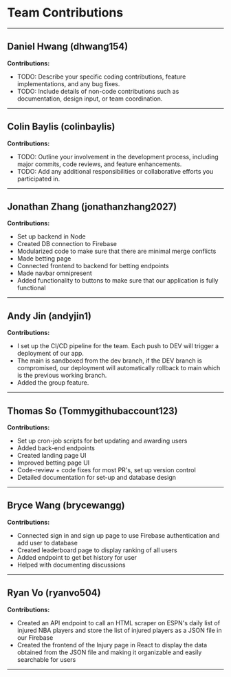 # Team Contributions

---

## Daniel Hwang (dhwang154)
**Contributions:**  
- TODO: Describe your specific coding contributions, feature implementations, and any bug fixes.  
- TODO: Include details of non-code contributions such as documentation, design input, or team coordination.

---

## Colin Baylis (colinbaylis)
**Contributions:**  
- TODO: Outline your involvement in the development process, including major commits, code reviews, and feature enhancements.  
- TODO: Add any additional responsibilities or collaborative efforts you participated in.

---

## Jonathan Zhang (jonathanzhang2027)
**Contributions:**  
- Set up backend in Node
- Created DB connection to Firebase
-  Modularized code to make sure that there are minimal merge conflicts
-  Made betting page
-  Connected frontend to backend for betting endpoints
-  Made navbar omnipresent
-  Added functionality to buttons to make sure that our application is fully functional

---

## Andy Jin (andyjin1) 
**Contributions:**  
- I set up the CI/CD pipeline for the team. Each push to DEV will trigger a deployment of our app.
- The main is sandboxed from the dev branch, if the DEV branch is compromised, our deployment will automatically rollback to main which is the previous working branch.
- Added the group feature. 
---

## Thomas So (Tommygithubaccount123)  
**Contributions:**  
- Set up cron-job scripts for bet updating and awarding users
- Added back-end endpoints
- Created landing page UI
- Improved betting page UI
- Code-review + code fixes for most PR's, set up version control
- Detailed documentation for set-up and database design
---

## Bryce Wang (brycewangg)
**Contributions:**  
- Connected sign in and sign up page to use Firebase authentication and add user to database  
- Created leaderboard page to display ranking of all users
- Added endpoint to get bet history for user
- Helped with documenting discussions

---

## Ryan Vo (ryanvo504) 
**Contributions:**  
-   Created an API endpoint to call an HTML scraper on ESPN's daily list of injured NBA players and store the list of injured players as a JSON file in our Firebase
-   Created the frontend of the Injury page in React to display the data obtained from the JSON file and making it organizable and easily searchable for users

---
